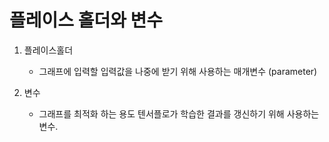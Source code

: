 # 플레이스 홀더와 변수  

1. 플레이스홀더
    * 그래프에 입력할 입력값을 나중에 받기 위해 사용하는 매개변수 (parameter)

2. 변수
    * 그래프를 최적화 하는 용도 텐서플로가 학습한 결과를 갱신하기 위해 사용하는 변수.
    
